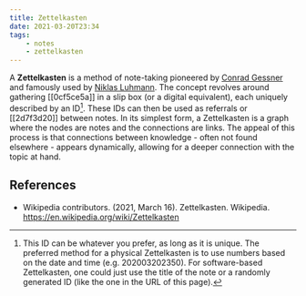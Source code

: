 ```yaml
---
title: Zettelkasten
date: 2021-03-20T23:34
tags:
    - notes
    - zettelkasten
---
```


A **Zettelkasten** is a method of note-taking pioneered by [Conrad Gessner](https://en.wikipedia.org/wiki/Conrad_Gessner) and famously used by [Niklas Luhmann](https://en.wikipedia.org/wiki/Niklas_Luhmann). The concept revolves around gathering [[0cf5ce5a]] in a slip box (or a digital equivalent), each uniquely described by an ID[^id]. These IDs can then be used as referrals or [[2d7f3d20]] between notes. In its simplest form, a Zettelkasten is a graph where the nodes are notes and the connections are links. The appeal of this process is that connections between knowledge - often not found elsewhere - appears dynamically, allowing for a deeper connection with the topic at hand.

## References

- Wikipedia contributors. (2021, March 16). Zettelkasten. Wikipedia. <https://en.wikipedia.org/wiki/Zettelkasten>

[^id]: This ID can be whatever you prefer, as long as it is unique. The preferred method for a physical Zettelkasten is to use numbers based on the date and time (e.g. 202003202350). For software-based Zettelkasten, one could just use the title of the note or a randomly generated ID (like the one in the URL of this page).
